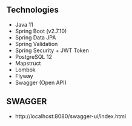 ## Technologies 
- Java 11
- Spring Boot (v2.7.10)
- Spring Data JPA
- Spring Validation
- Spring Security + JWT Token
- PostgreSQL 12
- Mapstruct
- Lombok
- Flyway
- Swagger (Open API)

## SWAGGER

- http://localhost:8080/swagger-ui/index.html